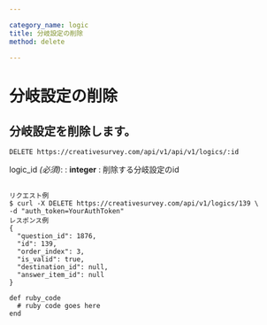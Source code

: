 ```yaml
---

category_name: logic
title: 分岐設定の削除
method: delete

---
```


# 分岐設定の削除

## 分岐設定を削除します。

`DELETE https://creativesurvey.com/api/v1/api/v1/logics/:id`

logic_id _(必須)_:
: __integer__
: 削除する分岐設定のid

~~~

リクエスト例
$ curl -X DELETE https://creativesurvey.com/api/v1/logics/139 \
-d "auth_token=YourAuthToken"
レスポンス例
{
  "question_id": 1876,
  "id": 139,
  "order_index": 3,
  "is_valid": true,
  "destination_id": null,
  "answer_item_id": null
}

~~~

~~~
def ruby_code
  # ruby code goes here
end
~~~

